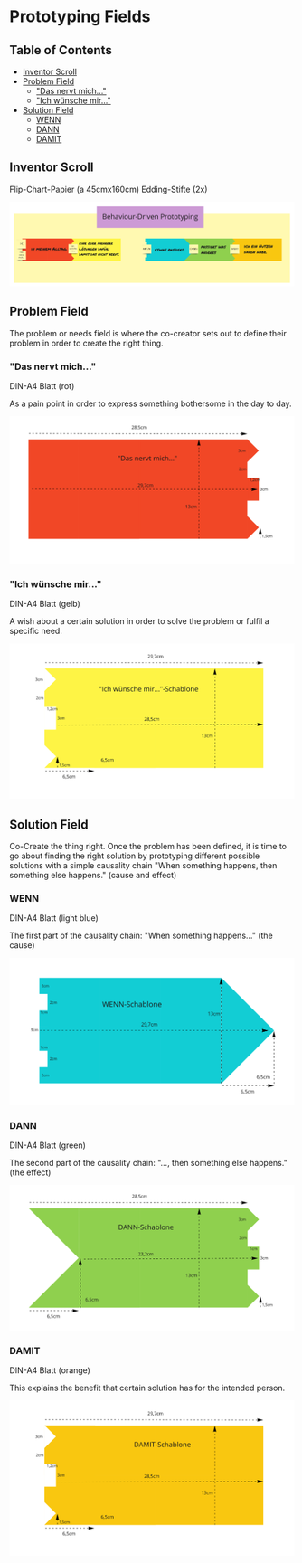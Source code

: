 # Prototyping Fields

## Table of Contents

*   [Inventor Scroll](#inventor-scroll)
*   [Problem Field](#problem-field)
    *   ["Das nervt mich..."](#das-nervt-mich)
    *   ["Ich wünsche mir..."](#ich-wuensche-mir)
*   [Solution Field](#solution-field)
    *   [WENN](#wenn)
    *   [DANN](#dann)
    *   [DAMIT](#damit)

## Inventor Scroll

Flip-Chart-Papier (a 45cmx160cm)
Edding-Stifte (2x)

![](inventor-scroll.jpg)


## Problem Field

The problem or needs field is where the co-creator sets out to define their problem in order to create the right thing.

### "Das nervt mich..."
DIN-A4 Blatt (rot)

As a pain point in order to express something bothersome in the day to day.

![](This-bothers-me.jpg)


### "Ich wünsche mir..."
DIN-A4 Blatt (gelb)

A wish about a certain solution in order to solve the problem or fulfil a specific need.

![](I-wish.jpg)


## Solution Field

Co-Create the thing right. Once the problem has been defined, it is time to go about finding the right solution by prototyping different possible solutions with a simple causality chain "When something happens, then something else happens." (cause and effect)

### WENN
DIN-A4 Blatt (light blue)

The first part of the causality chain: "When something happens..." (the cause)

![](wenn-field.jpg)

### DANN
DIN-A4 Blatt (green)

The second part of the causality chain: "..., then something else happens." (the effect)

![](dann-field.jpg)

### DAMIT
DIN-A4 Blatt (orange)

This explains the benefit that certain solution has for the intended person.

![](damit-field.jpg)


